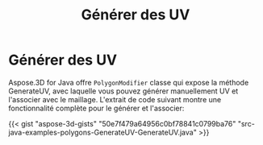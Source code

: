 ﻿---
title: Générer des UV
type: docs
weight: 20
url: /fr/java/generate-uv/
description: Aspose.3D for Java offre une classe de polygonmodificateur qui expose la méthode GenerateUV, avec laquelle vous pouvez générer manuellement des UV et l'associer au maillage.
---
# **Générer des UV**
Aspose.3D for Java offre `PolygonModifier` classe qui expose la méthode GenerateUV, avec laquelle vous pouvez générer manuellement UV et l'associer avec le maillage. L'extrait de code suivant montre une fonctionnalité complète pour le générer et l'associer:

{{< gist "aspose-3d-gists" "50e7f479a64956c0bf78841c0799ba76" "src-java-examples-polygons-GenerateUV-GenerateUV.java" >}}
